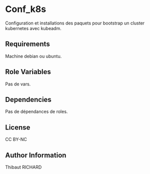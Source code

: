 Conf_k8s
=========

Configuration et installations des paquets pour bootstrap un cluster kubernetes avec kubeadm.

Requirements
------------

Machine debian ou ubuntu.

Role Variables
--------------

Pas de vars.

Dependencies
------------

Pas de dépendances de roles.

License
-------

CC BY-NC

Author Information
------------------

Thibaut RICHARD
